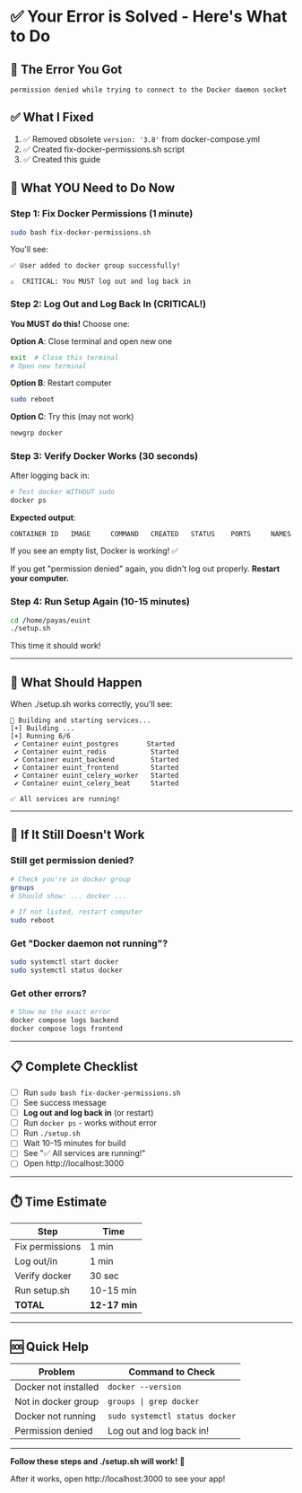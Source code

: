 # ✅ Your Error is Solved - Here's What to Do

## 🔴 The Error You Got

```
permission denied while trying to connect to the Docker daemon socket
```

## ✅ What I Fixed

1. ✅ Removed obsolete `version: '3.8'` from docker-compose.yml
2. ✅ Created fix-docker-permissions.sh script
3. ✅ Created this guide

## 🎯 What YOU Need to Do Now

### Step 1: Fix Docker Permissions (1 minute)

```bash
sudo bash fix-docker-permissions.sh
```

You'll see:
```
✅ User added to docker group successfully!

⚠️  CRITICAL: You MUST log out and log back in
```

### Step 2: Log Out and Log Back In (CRITICAL!)

**You MUST do this!** Choose one:

**Option A**: Close terminal and open new one
```bash
exit  # Close this terminal
# Open new terminal
```

**Option B**: Restart computer
```bash
sudo reboot
```

**Option C**: Try this (may not work)
```bash
newgrp docker
```

### Step 3: Verify Docker Works (30 seconds)

After logging back in:

```bash
# Test docker WITHOUT sudo
docker ps
```

**Expected output**:
```
CONTAINER ID   IMAGE     COMMAND   CREATED   STATUS    PORTS     NAMES
```

If you see an empty list, Docker is working! ✅

If you get "permission denied" again, you didn't log out properly. **Restart your computer.**

### Step 4: Run Setup Again (10-15 minutes)

```bash
cd /home/payas/euint
./setup.sh
```

This time it should work!

---

## 🎉 What Should Happen

When ./setup.sh works correctly, you'll see:

```
🔨 Building and starting services...
[+] Building ...
[+] Running 6/6
 ✔ Container euint_postgres       Started
 ✔ Container euint_redis           Started
 ✔ Container euint_backend         Started
 ✔ Container euint_frontend        Started
 ✔ Container euint_celery_worker   Started
 ✔ Container euint_celery_beat     Started

✅ All services are running!
```

---

## 🐛 If It Still Doesn't Work

### Still get permission denied?

```bash
# Check you're in docker group
groups
# Should show: ... docker ...

# If not listed, restart computer
sudo reboot
```

### Get "Docker daemon not running"?

```bash
sudo systemctl start docker
sudo systemctl status docker
```

### Get other errors?

```bash
# Show me the exact error
docker compose logs backend
docker compose logs frontend
```

---

## 📋 Complete Checklist

- [ ] Run `sudo bash fix-docker-permissions.sh`
- [ ] See success message
- [ ] **Log out and log back in** (or restart)
- [ ] Run `docker ps` - works without error
- [ ] Run `./setup.sh`
- [ ] Wait 10-15 minutes for build
- [ ] See "✅ All services are running!"
- [ ] Open http://localhost:3000

---

## ⏱️ Time Estimate

| Step | Time |
|------|------|
| Fix permissions | 1 min |
| Log out/in | 1 min |
| Verify docker | 30 sec |
| Run setup.sh | 10-15 min |
| **TOTAL** | **12-17 min** |

---

## 🆘 Quick Help

| Problem | Command to Check |
|---------|------------------|
| Docker not installed | `docker --version` |
| Not in docker group | `groups \| grep docker` |
| Docker not running | `sudo systemctl status docker` |
| Permission denied | Log out and log back in! |

---

**Follow these steps and ./setup.sh will work!** 🚀

After it works, open http://localhost:3000 to see your app!
